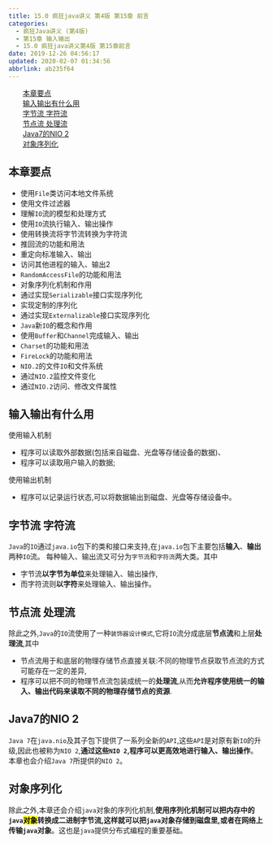 ```yaml
---
title: 15.0 疯狂java讲义 第4版 第15章 前言
categories: 
  - 疯狂Java讲义 (第4版)
  - 第15章 输入输出
  - 15.0 疯狂java讲义第4版 第15章前言
date: 2019-12-26 04:56:17
updated: 2020-02-07 01:34:56
abbrlink: ab235f64
---
```

<div id='my_toc'><a href="/JavaReadingNotes/ab235f64/#本章要点" class="header_2">本章要点</a>&nbsp;<br><a href="/JavaReadingNotes/ab235f64/#输入输出有什么用" class="header_2">输入输出有什么用</a>&nbsp;<br><a href="/JavaReadingNotes/ab235f64/#字节流-字符流" class="header_2">字节流 字符流</a>&nbsp;<br><a href="/JavaReadingNotes/ab235f64/#节点流-处理流" class="header_2">节点流 处理流</a>&nbsp;<br><a href="/JavaReadingNotes/ab235f64/#Java7的NIO-2" class="header_2">Java7的NIO 2</a>&nbsp;<br><a href="/JavaReadingNotes/ab235f64/#对象序列化" class="header_2">对象序列化</a>&nbsp;<br></div>
<style>.header_1{margin-left: 1em;}.header_2{margin-left: 2em;}.header_3{margin-left: 3em;}.header_4{margin-left: 4em;}.header_5{margin-left: 5em;}.header_6{margin-left: 6em;}</style>
<!--more-->
<script>if (navigator.platform.search('arm')==-1){document.getElementById('my_toc').style.display = 'none';}var e,p = document.getElementsByTagName('p');while (p.length>0) {e = p[0];e.parentElement.removeChild(e);}</script>

<!--end-->
## 本章要点
- 使用`File`类访问本地文件系统
- 使用文件过滤器
- 理解`IO`流的模型和处理方式
- 使用`IO`流执行输入、输出操作
- 使用转换流将字节流转换为字符流
- 推回流的功能和用法
- 重定向标准输入、输出
- 访问其他进程的输入、输出2
- `RandomAccessFile`的功能和用法
- 对象序列化机制和作用
- 通过实现`Serializable`接口实现序列化
- 实现定制的序列化
- 通过实现`Externalizable`接口实现序列化
- `Java`新`IO`的概念和作用
- 使用`Buffer`和`Channel`完成输入、输出
- `Charset`的功能和用法
- `FireLock`的功能和用法
- `NIO.2`的文件`IO`和文件系统
- 通过`NIO.2`监控文件变化
- 通过`NIO.2`访问、修改文件属性

## 输入输出有什么用
使用输入机制
- 程序可以读取外部数据(包括来自磁盘、光盘等存储设备的数据)、
- 程序可以读取用户输入的数据;

使用输出机制
- 程序可以记录运行状态,可以将数据输出到磁盘、光盘等存储设备中。

## 字节流 字符流
`Java`的`IO`通过`java.io`包下的类和接口来支持,在`java.io`包下主要包括**输入**、**输出**两种`IO`流。
每种输入、输出流又可分为`字节流`和`字符流`两大类。其中
- 字节流**以字节为单位**来处理输入、输出操作,
- 而字符流则**以字符**来处理输入、输出操作。

## 节点流 处理流
除此之外,`Java`的`IO`流使用了一种`装饰器设计模式`,它将`IO`流分成底层**节点流**和上层**处理流**,其中
- 节点流用于和底层的物理存储节点直接关联:不同的物理节点获取节点流的方式可能存在一定的差异,
- 程序可以把不同的物理节点流包装成统一的**处理流**,从而**允许程序使用统一的输入、输出代码来读取不同的物理存储节点的资源**.

## Java7的NIO 2
`Java 7`在`java.nio`及其子包下提供了一系列全新的`API`,这些`API`是对原有新`IO`的升级,因此也被称为`NIO 2`,**通过这些`NIO 2`,程序可以更高效地进行输入、输出操作**。本章也会介绍`Java 7`所提供的`NIO 2`。

## 对象序列化
除此之外,本章还会介绍`java`对象的序列化机制,**使用序列化机制可以把内存中的`java`<mark>对象</mark>转换成二进制字节流,这样就可以把`java`对象存储到磁盘里,或者在网络上传输`java`对象**。这也是`java`提供分布式编程的重要基础。